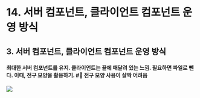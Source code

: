 # 14. 서버 컴포넌트, 클라이언트 컴포넌트 운영 방식

## 3. 서버 컴포넌트, 클라이언트 컴포넌트 운영 방식

#### 최대한 서버 컴포넌트를 유지. 클라이언트는 끝에 매달려 있는 느낌. 필요하면 파일로 뺀다. 이때, 전구 모양을 활용하기. #📛 전구 모양 사용이 살짝 어려움

![](https://i.imgur.com/uOsekm3.png)
